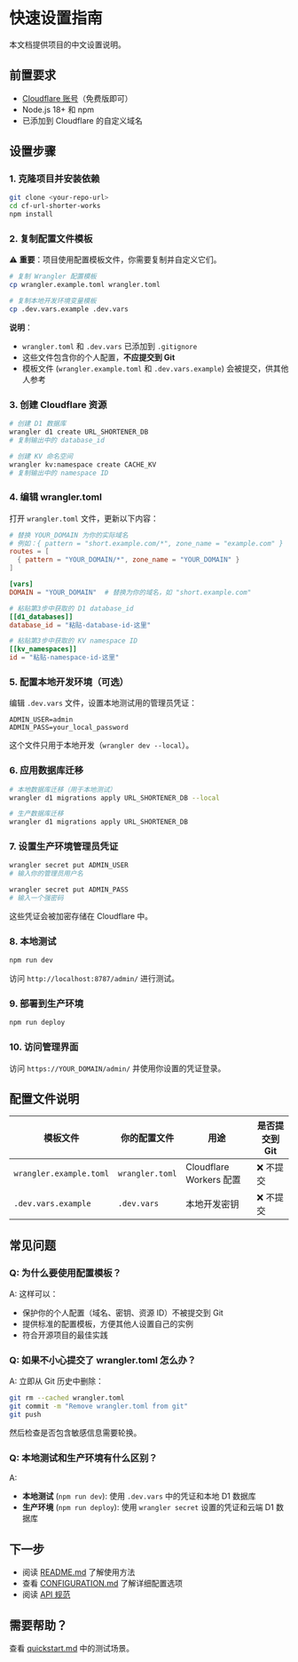 # 快速设置指南

本文档提供项目的中文设置说明。

## 前置要求

- [Cloudflare 账号](https://dash.cloudflare.com/sign-up)（免费版即可）
- Node.js 18+ 和 npm
- 已添加到 Cloudflare 的自定义域名

## 设置步骤

### 1. 克隆项目并安装依赖

```bash
git clone <your-repo-url>
cd cf-url-shorter-works
npm install
```

### 2. 复制配置文件模板

⚠️ **重要**：项目使用配置模板文件，你需要复制并自定义它们。

```bash
# 复制 Wrangler 配置模板
cp wrangler.example.toml wrangler.toml

# 复制本地开发环境变量模板
cp .dev.vars.example .dev.vars
```

**说明**：
- `wrangler.toml` 和 `.dev.vars` 已添加到 `.gitignore`
- 这些文件包含你的个人配置，**不应提交到 Git**
- 模板文件 (`wrangler.example.toml` 和 `.dev.vars.example`) 会被提交，供其他人参考

### 3. 创建 Cloudflare 资源

```bash
# 创建 D1 数据库
wrangler d1 create URL_SHORTENER_DB
# 复制输出中的 database_id

# 创建 KV 命名空间
wrangler kv:namespace create CACHE_KV
# 复制输出中的 namespace ID
```

### 4. 编辑 wrangler.toml

打开 `wrangler.toml` 文件，更新以下内容：

```toml
# 替换 YOUR_DOMAIN 为你的实际域名
# 例如：{ pattern = "short.example.com/*", zone_name = "example.com" }
routes = [
  { pattern = "YOUR_DOMAIN/*", zone_name = "YOUR_DOMAIN" }
]

[vars]
DOMAIN = "YOUR_DOMAIN"  # 替换为你的域名，如 "short.example.com"

# 粘贴第3步中获取的 D1 database_id
[[d1_databases]]
database_id = "粘贴-database-id-这里"

# 粘贴第3步中获取的 KV namespace ID
[[kv_namespaces]]
id = "粘贴-namespace-id-这里"
```

### 5. 配置本地开发环境（可选）

编辑 `.dev.vars` 文件，设置本地测试用的管理员凭证：

```
ADMIN_USER=admin
ADMIN_PASS=your_local_password
```

这个文件只用于本地开发（`wrangler dev --local`）。

### 6. 应用数据库迁移

```bash
# 本地数据库迁移（用于本地测试）
wrangler d1 migrations apply URL_SHORTENER_DB --local

# 生产数据库迁移
wrangler d1 migrations apply URL_SHORTENER_DB
```

### 7. 设置生产环境管理员凭证

```bash
wrangler secret put ADMIN_USER
# 输入你的管理员用户名

wrangler secret put ADMIN_PASS
# 输入一个强密码
```

这些凭证会被加密存储在 Cloudflare 中。

### 8. 本地测试

```bash
npm run dev
```

访问 `http://localhost:8787/admin/` 进行测试。

### 9. 部署到生产环境

```bash
npm run deploy
```

### 10. 访问管理界面

访问 `https://YOUR_DOMAIN/admin/` 并使用你设置的凭证登录。

## 配置文件说明

| 模板文件 | 你的配置文件 | 用途 | 是否提交到 Git |
|---------|------------|-----|--------------|
| `wrangler.example.toml` | `wrangler.toml` | Cloudflare Workers 配置 | ❌ 不提交 |
| `.dev.vars.example` | `.dev.vars` | 本地开发密钥 | ❌ 不提交 |

## 常见问题

### Q: 为什么要使用配置模板？

A: 这样可以：
- 保护你的个人配置（域名、密钥、资源 ID）不被提交到 Git
- 提供标准的配置模板，方便其他人设置自己的实例
- 符合开源项目的最佳实践

### Q: 如果不小心提交了 wrangler.toml 怎么办？

A: 立即从 Git 历史中删除：

```bash
git rm --cached wrangler.toml
git commit -m "Remove wrangler.toml from git"
git push
```

然后检查是否包含敏感信息需要轮换。

### Q: 本地测试和生产环境有什么区别？

A:
- **本地测试** (`npm run dev`): 使用 `.dev.vars` 中的凭证和本地 D1 数据库
- **生产环境** (`npm run deploy`): 使用 `wrangler secret` 设置的凭证和云端 D1 数据库

## 下一步

- 阅读 [README.md](./README.md) 了解使用方法
- 查看 [CONFIGURATION.md](./specs/001-cloudflare-workers-js/CONFIGURATION.md) 了解详细配置选项
- 阅读 [API 规范](./specs/001-cloudflare-workers-js/contracts/admin-api.yaml)

## 需要帮助？

查看 [quickstart.md](./specs/001-cloudflare-workers-js/quickstart.md) 中的测试场景。
